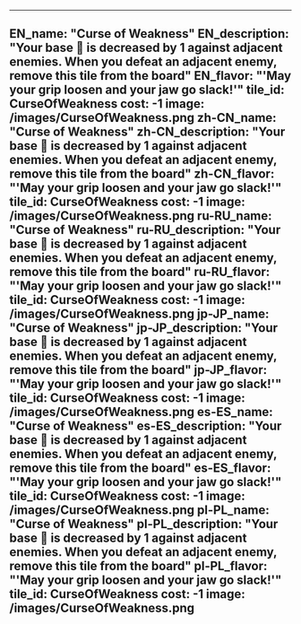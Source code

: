 ---

EN_name: "Curse of Weakness"
EN_description: "Your base 🔸 is decreased by 1 against adjacent enemies. When you defeat an adjacent enemy, remove this tile from the board"
EN_flavor: "'May your grip loosen and your jaw go slack!'"
tile_id: CurseOfWeakness
cost: -1
image: /images/CurseOfWeakness.png
zh-CN_name: "Curse of Weakness"
zh-CN_description: "Your base 🔸 is decreased by 1 against adjacent enemies. When you defeat an adjacent enemy, remove this tile from the board"
zh-CN_flavor: "'May your grip loosen and your jaw go slack!'"
tile_id: CurseOfWeakness
cost: -1
image: /images/CurseOfWeakness.png
ru-RU_name: "Curse of Weakness"
ru-RU_description: "Your base 🔸 is decreased by 1 against adjacent enemies. When you defeat an adjacent enemy, remove this tile from the board"
ru-RU_flavor: "'May your grip loosen and your jaw go slack!'"
tile_id: CurseOfWeakness
cost: -1
image: /images/CurseOfWeakness.png
jp-JP_name: "Curse of Weakness"
jp-JP_description: "Your base 🔸 is decreased by 1 against adjacent enemies. When you defeat an adjacent enemy, remove this tile from the board"
jp-JP_flavor: "'May your grip loosen and your jaw go slack!'"
tile_id: CurseOfWeakness
cost: -1
image: /images/CurseOfWeakness.png
es-ES_name: "Curse of Weakness"
es-ES_description: "Your base 🔸 is decreased by 1 against adjacent enemies. When you defeat an adjacent enemy, remove this tile from the board"
es-ES_flavor: "'May your grip loosen and your jaw go slack!'"
tile_id: CurseOfWeakness
cost: -1
image: /images/CurseOfWeakness.png
pl-PL_name: "Curse of Weakness"
pl-PL_description: "Your base 🔸 is decreased by 1 against adjacent enemies. When you defeat an adjacent enemy, remove this tile from the board"
pl-PL_flavor: "'May your grip loosen and your jaw go slack!'"
tile_id: CurseOfWeakness
cost: -1
image: /images/CurseOfWeakness.png
---
